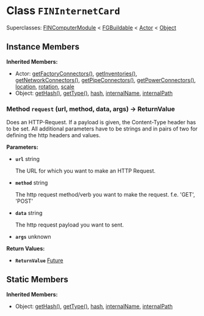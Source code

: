 # Class <code>FINInternetCard</code>

Superclasses: <a href="FINComputerModule.md">FINComputerModule</a> < <a href="FGBuildable.md">FGBuildable</a> < <a href="Actor.md">Actor</a> < <a href="Object.md">Object</a>


## Instance Members
<b>Inherited Members:</b>
- Actor: <a href="Actor.md#getFactoryConnectors">getFactoryConnectors()</a>, <a href="Actor.md#getInventories">getInventories()</a>, <a href="Actor.md#getNetworkConnectors">getNetworkConnectors()</a>, <a href="Actor.md#getPipeConnectors">getPipeConnectors()</a>, <a href="Actor.md#getPowerConnectors">getPowerConnectors()</a>, <a href="Actor.md#location">location</a>, <a href="Actor.md#rotation">rotation</a>, <a href="Actor.md#scale">scale</a>
- Object: <a href="Object.md#getHash">getHash()</a>, <a href="Object.md#getType">getType()</a>, <a href="Object.md#hash">hash</a>, <a href="Object.md#internalName">internalName</a>, <a href="Object.md#internalPath">internalPath</a>
### Method <code>request</code> (url, method, data, args) → ReturnValue
Does an HTTP-Request. If a payload is given, the Content-Type header has to be set. All additional parameters have to be strings and in pairs of two for defining the http headers and values.

<b>Parameters:</b>

- <code><b>url</b></code> string

  The URL for which you want to make an HTTP Request.
- <code><b>method</b></code> string

  The http request method/verb you want to make the request. f.e. 'GET', 'POST'
- <code><b>data</b></code> string

  The http request payload you want to sent.
- <code><b>args</b></code> unknown

  

<b>Return Values:</b>

- <code><b>ReturnValue</b></code> <a href="../structs/Future.md">Future</a>

  
## Static Members
<b>Inherited Members:</b>
- Object: <a href="Object.md#getHash">getHash()</a>, <a href="Object.md#getType">getType()</a>, <a href="Object.md#hash">hash</a>, <a href="Object.md#internalName">internalName</a>, <a href="Object.md#internalPath">internalPath</a>